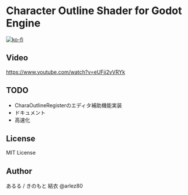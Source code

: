 # Character Outline Shader for Godot Engine

[![ko-fi](https://ko-fi.com/img/githubbutton_sm.svg)](https://ko-fi.com/E1E44AWTA)

## Video

https://www.youtube.com/watch?v=eUFjj2vVRYk

## TODO

* CharaOutlineRegisterのエディタ補助機能実装
* ドキュメント
* 高速化

## License

MIT License

## Author

あるる / きのもと 結衣 @arlez80
